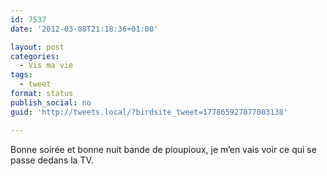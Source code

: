 ```yaml
---
id: 7537
date: '2012-03-08T21:18:36+01:00'

layout: post
categories:
  - Vis ma vie
tags:
  - tweet
format: status
publish_social: no
guid: 'http://tweets.local/?birdsite_tweet=177865927877083138'

---
```


Bonne soirée et bonne nuit bande de pioupioux, je m’en vais voir ce qui se passe dedans la TV.